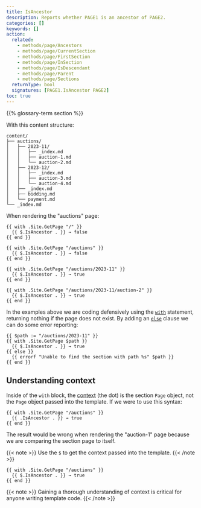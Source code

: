 ```yaml
---
title: IsAncestor
description: Reports whether PAGE1 is an ancestor of PAGE2.
categories: []
keywords: []
action:
  related:
    - methods/page/Ancestors
    - methods/page/CurrentSection
    - methods/page/FirstSection
    - methods/page/InSection
    - methods/page/IsDescendant
    - methods/page/Parent
    - methods/page/Sections
  returnType: bool
  signatures: [PAGE1.IsAncestor PAGE2]
toc: true
---
```


{{% glossary-term section %}}

With this content structure:

```text
content/
├── auctions/
│   ├── 2023-11/
│   │   ├── _index.md
│   │   ├── auction-1.md
│   │   └── auction-2.md
│   ├── 2023-12/
│   │   ├── _index.md
│   │   ├── auction-3.md
│   │   └── auction-4.md
│   ├── _index.md
│   ├── bidding.md
│   └── payment.md
└── _index.md
```

When rendering the "auctions" page:

```go-html-template
{{ with .Site.GetPage "/" }}
  {{ $.IsAncestor . }} → false
{{ end }}

{{ with .Site.GetPage "/auctions" }}
  {{ $.IsAncestor . }} → false
{{ end }}

{{ with .Site.GetPage "/auctions/2023-11" }}
  {{ $.IsAncestor . }} → true
{{ end }}

{{ with .Site.GetPage "/auctions/2023-11/auction-2" }}
  {{ $.IsAncestor . }} → true
{{ end }}
```

In the examples above we are coding defensively using the [`with`] statement, returning nothing if the page does not exist. By adding an [`else`] clause we can do some error reporting:

```go-html-template
{{ $path := "/auctions/2023-11" }}
{{ with .Site.GetPage $path }}
  {{ $.IsAncestor . }} → true
{{ else }}
  {{ errorf "Unable to find the section with path %s" $path }}
{{ end }}
  ```

## Understanding context

Inside of the `with` block, the [context](g) (the dot) is the section `Page` object, not the `Page` object passed into the template. If we were to use this syntax:

```go-html-template
{{ with .Site.GetPage "/auctions" }}
  {{ .IsAncestor . }} → true
{{ end }}
```

The result would be wrong when rendering the "auction-1" page because we are comparing the section page to itself.

{{< note >}}
Use the `$` to get the context passed into the template.
{{< /note >}}

```go-html-template
{{ with .Site.GetPage "/auctions" }}
  {{ $.IsAncestor . }} → true
{{ end }}
```

{{< note >}}
Gaining a thorough understanding of context is critical for anyone writing template code.
{{< /note >}}

[`with`]: /functions/go-template/with/
[`else`]: /functions/go-template/else/
